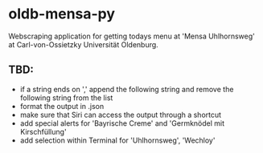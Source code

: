 # oldb-mensa-py

Webscraping application for getting todays menu at 'Mensa Uhlhornsweg' at Carl-von-Ossietzky Universität Oldenburg. 


## TBD:
 - if a string ends on ',' append the following string and remove the following string from the list
 - format the output in .json
 - make sure that Siri can access the output through a shortcut
 - add special alerts for 'Bayrische Creme' and 'Germknödel mit Kirschfüllung'
 - add selection within Terminal for 'Uhlhornsweg', 'Wechloy'
